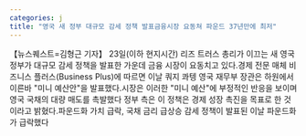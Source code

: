 ```yaml
---
categories: j
title: "영국 새 정부 대규모 감세 정책 발표금융시장 요동쳐 파운드 37년만에 최저"
---
```

【뉴스퀘스트=김형근 기자】 23일(이하 현지시간) 리즈 트러스 총리가 이끄는 새 영국 정부가 대규모 감세 정책을 발표한 가운데 금융 시장이 요동치고 있다.경제 전문 매체 비즈니스 플러스(Business Plus)에 따르면 이날 쿼지 콰텡 영국 재무부 장관은 하원에서 이른바 "미니 예산안"을 발표했다.시장은 이러한 "미니 예산"에 부정적인 반응을 보이며 영국 국채의 대량 매도를 촉발했다 정부 측은 이 정책은 경제 성장 촉진을 목표로 한 것이라고 밝혔다.파운드화 가치 급락, 국채 금리 급상승 감세 정책이 발표된 이날 파운드화가 급락했다